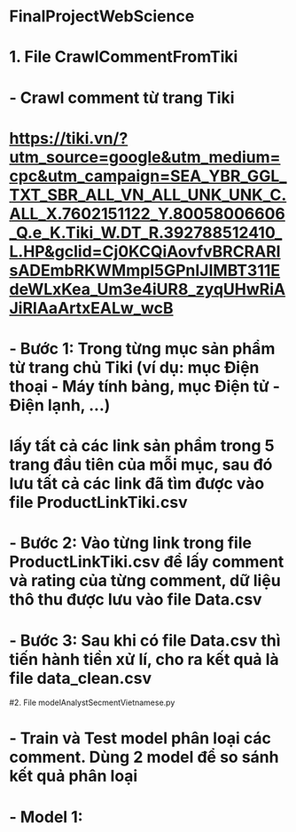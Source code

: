 # FinalProjectWebScience


# 1. File CrawlCommentFromTiki
# - Crawl comment từ trang Tiki 
# https://tiki.vn/?utm_source=google&utm_medium=cpc&utm_campaign=SEA_YBR_GGL_TXT_SBR_ALL_VN_ALL_UNK_UNK_C.ALL_X.7602151122_Y.80058006606_Q.e_K.Tiki_W.DT_R.392788512410_L.HP&gclid=Cj0KCQiAovfvBRCRARIsADEmbRKWMmpI5GPnIJIMBT311EdeWLxKea_Um3e4iUR8_zyqUHwRiAJiRIAaArtxEALw_wcB
# - Bước 1: Trong từng mục sản phẩm từ trang chủ Tiki (ví dụ: mục Điện thoại - Máy tính bảng, mục Điện tử - Điện lạnh, ...)
# lấy tất cả các link sản phẩm trong 5 trang đầu tiên của mỗi mục, sau đó lưu tất cả các link đã tìm được vào file ProductLinkTiki.csv
# - Bước 2: Vào từng link trong file ProductLinkTiki.csv để lấy comment và rating của từng comment, dữ liệu thô thu được lưu vào file Data.csv
# - Bước 3: Sau khi có file Data.csv thì tiến hành tiền xử lí, cho ra kết quả là file data_clean.csv


#2. File modelAnalystSecmentVietnamese.py
# - Train và Test model phân loại các comment. Dùng 2 model để so sánh kết quả phân loại
# - Model 1: 
